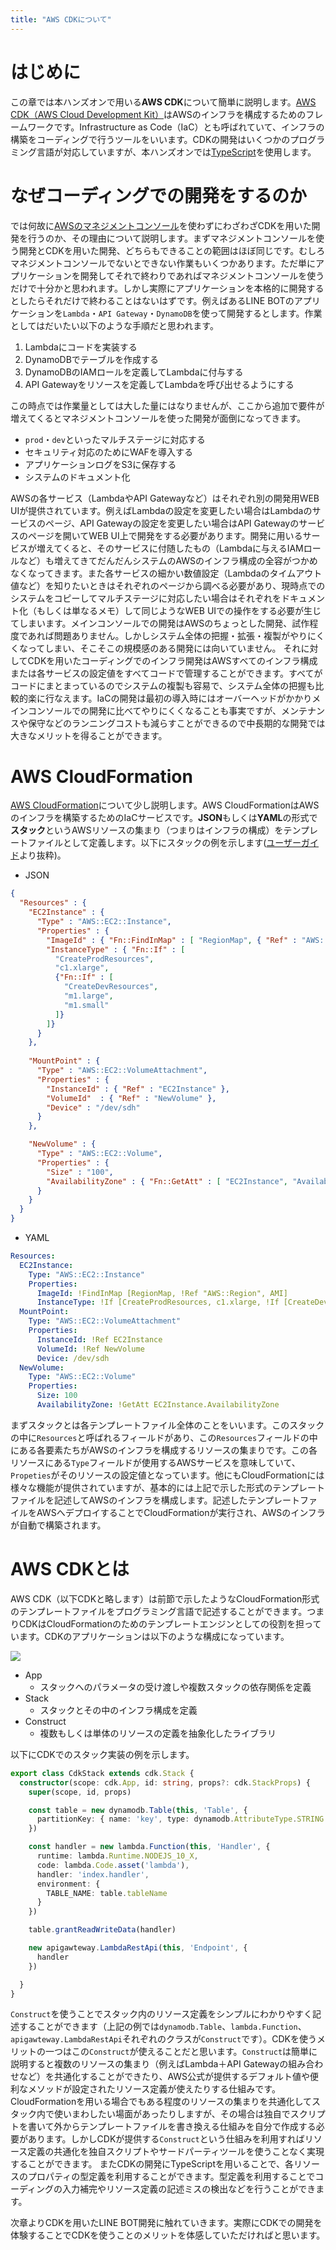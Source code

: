 ```yaml
---
title: "AWS CDKについて"
---
```


# はじめに

この章では本ハンズオンで用いる**AWS CDK**について簡単に説明します。[AWS CDK（AWS Cloud Development Kit）](https://aws.amazon.com/jp/cdk/)はAWSのインフラを構成するためのフレームワークです。Infrastructure as Code（IaC）とも呼ばれていて、インフラの構築をコーディングで行うツールをいいます。CDKの開発はいくつかのプログラミング言語が対応していますが、本ハンズオンでは[TypeScript](https://www.typescriptlang.org/)を使用します。

# なぜコーディングでの開発をするのか

では何故に[AWSのマネジメントコンソール](https://aws.amazon.com/jp/console/)を使わずにわざわざCDKを用いた開発を行うのか、その理由について説明します。まずマネジメントコンソールを使う開発とCDKを用いた開発、どちらもできることの範囲はほぼ同じです。むしろマネジメントコンソールでないとできない作業もいくつかあります。ただ単にアプリケーションを開発してそれで終わりであればマネジメントコンソールを使うだけで十分かと思われます。しかし実際にアプリケーションを本格的に開発するとしたらそれだけで終わることはないはずです。例えばあるLINE BOTのアプリケーションを`Lambda`・`API Gateway`・`DynamoDB`を使って開発するとします。作業としてはだいたい以下のような手順だと思われます。

1. Lambdaにコードを実装する
2. DynamoDBでテーブルを作成する
3. DynamoDBのIAMロールを定義してLambdaに付与する
4. API Gatewayをリソースを定義してLambdaを呼び出せるようにする

この時点では作業量としては大した量にはなりませんが、ここから追加で要件が増えてくるとマネジメントコンソールを使った開発が面倒になってきます。

- `prod`・`dev`といったマルチステージに対応する
- セキュリティ対応のためにWAFを導入する
- アプリケーションログをS3に保存する
- システムのドキュメント化

AWSの各サービス（LambdaやAPI Gatewayなど）はそれぞれ別の開発用WEB UIが提供されています。例えばLambdaの設定を変更したい場合はLambdaのサービスのページ、API Gatewayの設定を変更したい場合はAPI Gatewayのサービスのページを開いてWEB UI上で開発をする必要があります。開発に用いるサービスが増えてくると、そのサービスに付随したもの（Lambdaに与えるIAMロールなど）も増えてきてだんだんシステムのAWSのインフラ構成の全容がつかめなくなってきます。また各サービスの細かい数値設定（Lambdaのタイムアウト値など）を知りたいときはそれぞれのページから調べる必要があり、現時点でのシステムをコピーしてマルチステージに対応したい場合はそれぞれをドキュメント化（もしくは単なるメモ）して同じようなWEB UIでの操作をする必要が生じてしまいます。メインコンソールでの開発はAWSのちょっとした開発、試作程度であれば問題ありません。しかしシステム全体の把握・拡張・複製がやりにくくなってしまい、そこそこの規模感のある開発には向いていません。
それに対してCDKを用いたコーディングでのインフラ開発はAWSすべてのインフラ構成または各サービスの設定値をすべてコードで管理することができます。すべてがコードにまとまっているのでシステムの複製も容易で、システム全体の把握も比較的楽に行なえます。IaCの開発は最初の導入時にはオーバーヘッドがかかりメインコンソールでの開発に比べてやりにくくなることも事実ですが、メンテナンスや保守などのランニングコストも減らすことができるので中長期的な開発では大きなメリットを得ることができます。

# AWS CloudFormation

[AWS CloudFormation](https://aws.amazon.com/jp/cloudformation/)について少し説明します。AWS CloudFormationはAWSのインフラを構築するためのIaCサービスです。**JSON**もしくは**YAML**の形式で**スタック**というAWSリソースの集まり（つまりはインフラの構成）をテンプレートファイルとして定義します。以下にスタックの例を示します([ユーザーガイド](https://docs.aws.amazon.com/ja_jp/AWSCloudFormation/latest/UserGuide/conditions-sample-templates.html)より抜粋)。

- JSON

```json
{
  "Resources" : {
    "EC2Instance" : {
      "Type" : "AWS::EC2::Instance",
      "Properties" : {
        "ImageId" : { "Fn::FindInMap" : [ "RegionMap", { "Ref" : "AWS::Region" }, "AMI" ]},
        "InstanceType" : { "Fn::If" : [
          "CreateProdResources",
          "c1.xlarge",
          {"Fn::If" : [
            "CreateDevResources",
            "m1.large",
            "m1.small"
          ]}
        ]}
      }
    },
    
    "MountPoint" : {
      "Type" : "AWS::EC2::VolumeAttachment",
      "Properties" : {
        "InstanceId" : { "Ref" : "EC2Instance" },
        "VolumeId"  : { "Ref" : "NewVolume" },
        "Device" : "/dev/sdh"
      }
    },

    "NewVolume" : {
      "Type" : "AWS::EC2::Volume",
      "Properties" : {
        "Size" : "100",
        "AvailabilityZone" : { "Fn::GetAtt" : [ "EC2Instance", "AvailabilityZone" ]}
      }
    }
  }
}
```

- YAML

```yml
Resources:
  EC2Instance:
    Type: "AWS::EC2::Instance"
    Properties:
      ImageId: !FindInMap [RegionMap, !Ref "AWS::Region", AMI]
      InstanceType: !If [CreateProdResources, c1.xlarge, !If [CreateDevResources, m1.large, m1.small]]    
  MountPoint:
    Type: "AWS::EC2::VolumeAttachment"
    Properties:
      InstanceId: !Ref EC2Instance
      VolumeId: !Ref NewVolume
      Device: /dev/sdh
  NewVolume:
    Type: "AWS::EC2::Volume"
    Properties:
      Size: 100
      AvailabilityZone: !GetAtt EC2Instance.AvailabilityZone
```

まずスタックとは各テンプレートファイル全体のことをいいます。このスタックの中に`Resources`と呼ばれるフィールドがあり、この`Resources`フィールドの中にある各要素たちがAWSのインフラを構成するリソースの集まりです。この各リソースにある`Type`フィールドが使用するAWSサービスを意味していて、`Propeties`がそのリソースの設定値となっています。他にもCloudFormationには様々な機能が提供されていますが、基本的には上記で示した形式のテンプレートファイルを記述してAWSのインフラを構成します。記述したテンプレートファイルをAWSへデプロイすることでCloudFormationが実行され、AWSのインフラが自動で構築されます。

# AWS CDKとは

AWS CDK（以下CDKと略します）は前節で示したようなCloudFormation形式のテンプレートファイルをプログラミング言語で記述することができます。つまりCDKはCloudFormationのためのテンプレートエンジンとしての役割を担っています。CDKのアプリケーションは以下のような構成になっています。

![](https://storage.googleapis.com/zenn-user-upload/e6nm1uekm12zzrgz706s9lc9ynfr)

- App
  - スタックへのパラメータの受け渡しや複数スタックの依存関係を定義
- Stack
  - スタックとその中のインフラ構成を定義
- Construct
  - 複数もしくは単体のリソースの定義を抽象化したライブラリ

以下にCDKでのスタック実装の例を示します。

```typescript
export class CdkStack extends cdk.Stack {
  constructor(scope: cdk.App, id: string, props?: cdk.StackProps) {
    super(scope, id, props)

    const table = new dynamodb.Table(this, 'Table', {
      partitionKey: { name: 'key', type: dynamodb.AttributeType.STRING }
    })

    const handler = new lambda.Function(this, 'Handler', {
      runtime: lambda.Runtime.NODEJS_10_X,
      code: lambda.Code.asset('lambda'),
      handler: 'index.handler',
      environment: {
        TABLE_NAME: table.tableName
      }
    })

    table.grantReadWriteData(handler)

    new apigawteway.LambdaRestApi(this, 'Endpoint', {
      handler
    })

  }
}
```

`Construct`を使うことでスタック内のリソース定義をシンプルにわかりやすく記述することができます（上記の例では`dynamodb.Table`、`lambda.Function`、`apigawteway.LambdaRestApi`それぞれのクラスが`Construct`です）。CDKを使うメリットの一つはこの`Construct`が使えることだと思います。`Construct`は簡単に説明すると複数のリソースの集まり（例えばLambda＋API Gatewayの組み合わせなど）を共通化することができたり、AWS公式が提供するデフォルト値や便利なメソッドが設定されたリソース定義が使えたりする仕組みです。CloudFormationを用いる場合でもある程度のリソースの集まりを共通化してスタック内で使いまわしたい場面があったりしますが、その場合は独自でスクリプトを書いて外からテンプレートファイルを書き換える仕組みを自分で作成する必要があります。しかしCDKが提供する`Construct`という仕組みを利用すればリソース定義の共通化を独自スクリプトやサードパーティツールを使うことなく実現することができます。
またCDKの開発にTypeScriptを用いることで、各リソースのプロパティの型定義を利用することができます。型定義を利用することでコーディングの入力補完やリソース定義の記述ミスの検出などを行うことができます。

次章よりCDKを用いたLINE BOT開発に触れていきます。実際にCDKでの開発を体験することでCDKを使うことのメリットを体感していただければと思います。
